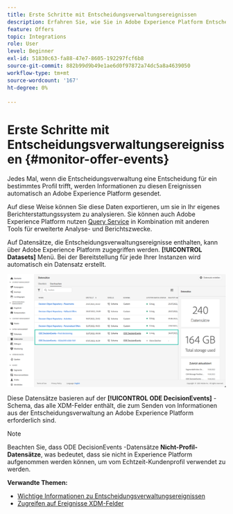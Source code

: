 ```yaml
---
title: Erste Schritte mit Entscheidungsverwaltungsereignissen
description: Erfahren Sie, wie Sie in Adobe Experience Platform Entscheidungsverwaltungsberichte erstellen.
feature: Offers
topic: Integrations
role: User
level: Beginner
exl-id: 51830c63-fa88-47e7-8605-192297fcf6b8
source-git-commit: 882b99d9b49e1ae6d0f97872a74dc5a8a4639050
workflow-type: tm+mt
source-wordcount: '167'
ht-degree: 0%

---
```


# Erste Schritte mit Entscheidungsverwaltungsereignissen {#monitor-offer-events}

Jedes Mal, wenn die Entscheidungsverwaltung eine Entscheidung für ein bestimmtes Profil trifft, werden Informationen zu diesen Ereignissen automatisch an Adobe Experience Platform gesendet.

Auf diese Weise können Sie diese Daten exportieren, um sie in Ihr eigenes Berichterstattungssystem zu analysieren. Sie können auch Adobe Experience Platform nutzen [Query Service](https://experienceleague.adobe.com/docs/experience-platform/query/home.html) in Kombination mit anderen Tools für erweiterte Analyse- und Berichtszwecke.

Auf Datensätze, die Entscheidungsverwaltungsereignisse enthalten, kann über Adobe Experience Platform zugegriffen werden. **[!UICONTROL Datasets]** Menü. Bei der Bereitstellung für jede Ihrer Instanzen wird automatisch ein Datensatz erstellt.

![](../assets/events-datasets-list.png)

Diese Datensätze basieren auf der **[!UICONTROL ODE DecisionEvents]** -Schema, das alle XDM-Felder enthält, die zum Senden von Informationen aus der Entscheidungsverwaltung an Adobe Experience Platform erforderlich sind.

>[!NOTE]
>
>Beachten Sie, dass ODE DecisionEvents -Datensätze **Nicht-Profil-Datensätze**, was bedeutet, dass sie nicht in Experience Platform aufgenommen werden können, um vom Echtzeit-Kundenprofil verwendet zu werden.

**Verwandte Themen:**

* [Wichtige Informationen zu Entscheidungsverwaltungsereignissen](../reports/key-information.md)
* [Zugreifen auf Ereignisse XDM-Felder](../reports/xdm-fields.md)
